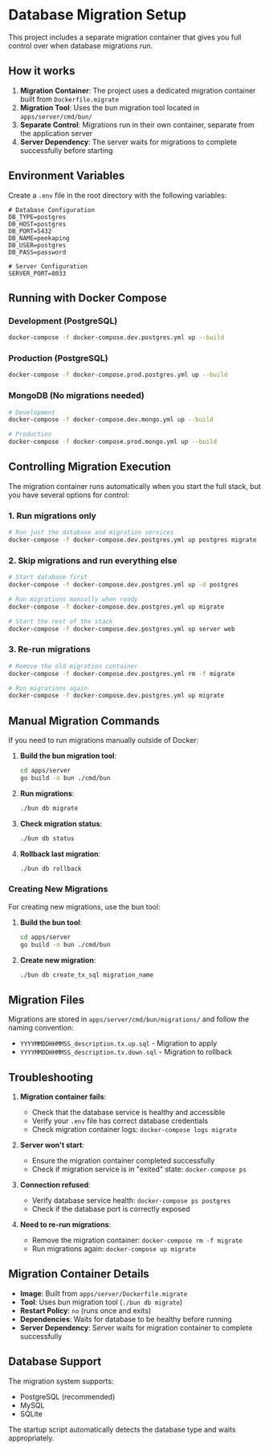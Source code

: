 # Database Migration Setup

This project includes a separate migration container that gives you full control over when database migrations run.

## How it works

1. **Migration Container**: The project uses a dedicated migration container built from `Dockerfile.migrate`
2. **Migration Tool**: Uses the bun migration tool located in `apps/server/cmd/bun/`
3. **Separate Control**: Migrations run in their own container, separate from the application server
4. **Server Dependency**: The server waits for migrations to complete successfully before starting

## Environment Variables

Create a `.env` file in the root directory with the following variables:

```env
# Database Configuration
DB_TYPE=postgres
DB_HOST=postgres
DB_PORT=5432
DB_NAME=peekaping
DB_USER=postgres
DB_PASS=password

# Server Configuration
SERVER_PORT=8033
```

## Running with Docker Compose

### Development (PostgreSQL)
```bash
docker-compose -f docker-compose.dev.postgres.yml up --build
```

### Production (PostgreSQL)
```bash
docker-compose -f docker-compose.prod.postgres.yml up --build
```

### MongoDB (No migrations needed)
```bash
# Development
docker-compose -f docker-compose.dev.mongo.yml up --build

# Production
docker-compose -f docker-compose.prod.mongo.yml up --build
```

## Controlling Migration Execution

The migration container runs automatically when you start the full stack, but you have several options for control:

### 1. Run migrations only
```bash
# Run just the database and migration services
docker-compose -f docker-compose.dev.postgres.yml up postgres migrate
```

### 2. Skip migrations and run everything else
```bash
# Start database first
docker-compose -f docker-compose.dev.postgres.yml up -d postgres

# Run migrations manually when ready
docker-compose -f docker-compose.dev.postgres.yml up migrate

# Start the rest of the stack
docker-compose -f docker-compose.dev.postgres.yml up server web
```

### 3. Re-run migrations
```bash
# Remove the old migration container
docker-compose -f docker-compose.dev.postgres.yml rm -f migrate

# Run migrations again
docker-compose -f docker-compose.dev.postgres.yml up migrate
```

## Manual Migration Commands

If you need to run migrations manually outside of Docker:

1. **Build the bun migration tool**:
   ```bash
   cd apps/server
   go build -o bun ./cmd/bun
   ```

2. **Run migrations**:
   ```bash
   ./bun db migrate
   ```

3. **Check migration status**:
   ```bash
   ./bun db status
   ```

4. **Rollback last migration**:
   ```bash
   ./bun db rollback
   ```

### Creating New Migrations

For creating new migrations, use the bun tool:

1. **Build the bun tool**:
   ```bash
   cd apps/server
   go build -o bun ./cmd/bun
   ```

2. **Create new migration**:
   ```bash
   ./bun db create_tx_sql migration_name
   ```

## Migration Files

Migrations are stored in `apps/server/cmd/bun/migrations/` and follow the naming convention:
- `YYYYMMDDHHMMSS_description.tx.up.sql` - Migration to apply
- `YYYYMMDDHHMMSS_description.tx.down.sql` - Migration to rollback

## Troubleshooting

1. **Migration container fails**:
   - Check that the database service is healthy and accessible
   - Verify your `.env` file has correct database credentials
   - Check migration container logs: `docker-compose logs migrate`

2. **Server won't start**:
   - Ensure the migration container completed successfully
   - Check if migration service is in "exited" state: `docker-compose ps`

3. **Connection refused**:
   - Verify database service health: `docker-compose ps postgres`
   - Check if the database port is correctly exposed

4. **Need to re-run migrations**:
   - Remove the migration container: `docker-compose rm -f migrate`
   - Run migrations again: `docker-compose up migrate`

## Migration Container Details

- **Image**: Built from `apps/server/Dockerfile.migrate`
- **Tool**: Uses bun migration tool (`./bun db migrate`)
- **Restart Policy**: `no` (runs once and exits)
- **Dependencies**: Waits for database to be healthy before running
- **Server Dependency**: Server waits for migration container to complete successfully

## Database Support

The migration system supports:
- PostgreSQL (recommended)
- MySQL
- SQLite

The startup script automatically detects the database type and waits appropriately.
